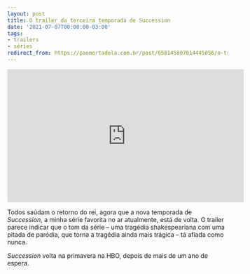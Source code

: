 ```yaml
---
layout: post
title: O trailer da terceira temporada de Succession
date: '2021-07-07T00:00:00-03:00'
tags:
- trailers
- séries
redirect_from: https://paomortadela.com.br/post/658145807014445056/o-trailer-da-terceira-temporada-de-succession
---
```

<iframe id="youtube_iframe" src="https://www.youtube.com/embed/ziBOCIgCaOk?feature=oembed&amp;enablejsapi=1&amp;origin=https://safe.txmblr.com&amp;wmode=opaque" allow="accelerometer; autoplay; clipboard-write; encrypted-media; gyroscope; picture-in-picture" allowfullscreen="" width="540" height="303" frameborder="0"></iframe>

Todos saúdam o retorno do rei, agora que a nova temporada de _Succession_, a minha série favorita no ar atualmente, está de volta. O trailer parece indicar que o tom da série – uma tragédia shakespeariana com uma pitada de paródia, que torna a tragédia ainda mais trágica – tá afiada como nunca.

_Succession_ volta na primavera na HBO, depois de mais de um ano de espera.

